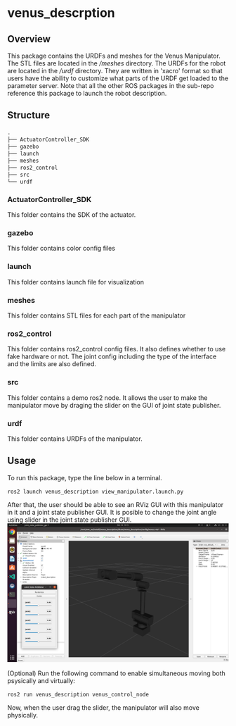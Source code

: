 # venus_descrption

## Overview
This package contains the URDFs and meshes for the Venus Manipulator. The STL files are located in the */meshes* directory. The URDFs for the robot are located in the */urdf* directory. They are written in 'xacro' format so that users have the ability to customize what parts of the URDF get loaded to the parameter server. Note that all the other ROS packages in the sub-repo reference this package to launch the robot description.



## Structure
```
.
├── ActuatorController_SDK
├── gazebo
├── launch
├── meshes
├── ros2_control
├── src
└── urdf
```
### ActuatorController_SDK
This folder contains the SDK of the actuator.

### gazebo
This folder contains color config files

### launch
This folder contains launch file for visualization

### meshes
This folder contains STL files for each part of the manipulator

### ros2_control
This folder contains ros2_control config files. It also defines whether to use fake hardware or not. The joint config including the type of the interface and the limits are also defined.

### src
This folder contains a demo ros2 node. It allows the user to make the manipulator move by draging the slider on the GUI of joint state publisher.

### urdf
This folder contains URDFs of the manipulator.



## Usage
To run this package, type the line below in a terminal.
```
ros2 launch venus_description view_manipulator.launch.py
```
After that, the user should be able to see an RViz GUI with this manipulator in it and a joint state publisher GUI. It is posible to change the joint angle using slider in the joint state publisher GUI.
![](images/description_jsp_gui.png)

(Optional)
Run the following command to enable simultaneous moving both psysically and virtually:
```
ros2 run venus_description venus_control_node
```
Now, when the user drag the slider, the manipulator will also move physically.